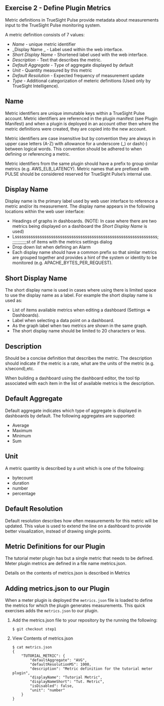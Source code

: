 Exercise 2 - Define Plugin Metrics
----------------------------------

Metric definitions in TrueSight Pulse provide metadata about measurements input
to the TrueSight Pulse monitoring system.

A metric definition consists of 7 values:

- _Name_ - unique metric identifier
- _Display Name _ - Label used within the web interface.
- _Short Display Name_ - Shortened label used with the web interface.
- _Description_ - Text that describes the metric.
- _Default Aggregate_ - Type of aggregate displayed by default
- _Unit_ - Quantity measured by this metric
- _Default Resolution_ - Expected frequency of measurement update
- _Type_ - Additional categorization of meteric definitions (Used only by TrueSight Intelligence).

## Name

Metric identifiers are unique immutable keys within a TrueSight Pulse account. Metric identifiers are referenced in the plugin manifest (see Plugin Manifest) and when a plugin is deployed in an account other then where the metric definitions were created, they are copied into the new account.

Metric identifiers are case insensitive but by convention they are always in upper case letters (A-Z) with allowance for a underscore (_) or dash(-) between logical words. This convention should be adhered to when defining or referencing a metric.

Metric identifiers from the same plugin should have a prefix to group similar metrics (e.g. AWS_ELB_LATENCY). Metric names that are prefixed with PULSE should be considered reserved for TrueSight Pulse’s internal use.

## Display Name

Display name is the primary label used by web user interface to reference a metric and/or its measurement. The display name appears in the following locations within the web user interface:

- Headings of graphs in dashboards. (NOTE: In case where there are two metrics being displayed on a dashboard the _Short Display Name_ is used)
- Lsssssssssssssssssssssssssssssssssssssssssssssssssssssssssssssss;;;;;;;;;;;;st of items with the metrics settings dialog
- Drop down list when defining an Alarm
- Each display name should have a common prefix so that similar metrics are grouped together and provides a hint of the system or identity to be monitored (e.g. APACHE_BYTES_PER_REQUEST).

## Short Display Name

The short display name is used in cases where using there is limited space to use the display name as a label. For example the short display name is used as:

- List of items available metrics when editing a dashboard (Settings => Dashboards).
- Label when selecting a data point on a dashboard.
- As the graph label when two metrics are shown in the same graph.
- The short display name should be limited to 20 characters or less.

## Description

Should be a concise definition that describes the metric. The description should indicate if the metric is a rate, what are the units of the metric (e.g. x/second),etc.

When building a dashboard using the dashboard editor, the tool tip associated with each item in the list of available metrics is the description.

## Default Aggregate

Default aggregate indicates which type of aggregate is displayed in dashboards by default. The following aggregates are supported:

- Average
- Maximum
- Minimum
- Sum

## Unit

A metric quantity is described by a unit which is one of the following:

- bytecount
- duration
- number
- percentage

## Default Resolution

Default resolution describes how often measurements for this metric will be updated. This value is used to extend the line on a dashboard to provide better visualization, instead of drawing single points.


## Metric Definitions for our Plugin

The tutorial meter plugin has but a single metric that needs to be defined. Meter plugin metrics are defined in a file name metrics.json.

Details on the contents of metrics.json is described in Metrics

## Adding metrics.json to our Plugin

When a meter plugin is deployed the `metrics.json` file is loaded to define the metrics for which the plugin generates
measurements. This quick exercises adds the `metrics.json` to our plugin.

1. Add the metrics.json file to your repository by the running the following:

    ```
    $ git checkout step1
    ```

2. View Contents of metrics.json

    ```
    $ cat metrics.json
    {
        "TUTORIAL_METRIC": {
            "defaultAggregate": "AVG",
            "defaultResolutionMS": 1000,
            "description": "Metric definition for the tutorial meter plugin",
            "displayName": "Tutorial Metric",
            "displayNameShort": "Tut. Metric",
            "isDisabled": false,
            "unit": "number"
        }
    }
